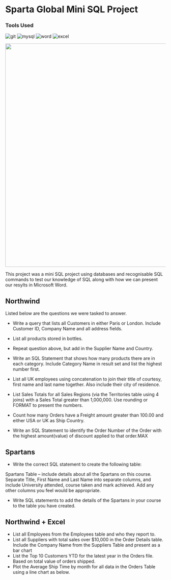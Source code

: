 # Sparta Global Mini SQL Project

### Tools Used

![git](https://img.shields.io/badge/git-%23F05032.svg?&style=for-the-badge&logo=git&logoColor=white)
![mysql](https://img.shields.io/badge/mysql-%2300f.svg?&style=for-the-badge&logo=mysql&logoColor=white)
![word](https://img.shields.io/badge/Microsoft%20Word-2B579A?logo=microsoft-word&logoColor=white&style=for-the-badge)
![excel](https://img.shields.io/badge/Microsoft%20Excel-217346?logo=microsoft-excel&logoColor=white&style=for-the-badge)




<img src = "https://media1.giphy.com/media/110dhxfJebYOTm/giphy.gif" width = "700">

This project was a mini SQL project using databases and recognisable SQL commands to test our knowledge of SQL along with how we can present our resylts in Microsoft Word.



## Northwind 
Listed below are the questions we were tasked to answer.

- Write a query that lists all Customers in either Paris or London. Include Customer ID, Company Name and all address fields. 

- List all products stored in bottles. 

- Repeat question above, but add in the Supplier Name and Country. 

- Write an SQL Statement that shows how many products there are in each category. Include Category Name in result set and list the highest number first. 

- List all UK employees using concatenation to join their title of courtesy, first name and last name together. Also include their city of residence. 

- List Sales Totals for all Sales Regions (via the Territories table using 4 joins) with a Sales Total greater than 1,000,000. Use rounding or FORMAT to present the   numbers.  

- Count how many Orders have a Freight amount greater than 100.00 and either USA or UK as Ship Country. 

- Write an SQL Statement to identify the Order Number of the Order with the highest amount(value) of discount applied to that order.MAX 


## Spartans 

- Write the correct SQL statement to create the following table: 

Spartans Table – include details about all the Spartans on this course. Separate Title, First Name and Last Name into separate columns, and include University attended, course taken and mark achieved. Add any other columns you feel would be appropriate.  

- Write SQL statements to add the details of the Spartans in your course to the table you have created. 

## Northwind + Excel 

- List all Employees from the Employees table and who they report to.
- List all Suppliers with total sales over $10,000 in the Order Details table. Include the Company Name from the Suppliers Table and present as a bar chart
- List the Top 10 Customers YTD for the latest year in the Orders file. Based on total value of orders shipped.
- Plot the Average Ship Time by month for all data in the Orders Table using a line chart as below.
